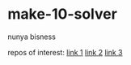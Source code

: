 # make-10-solver
nunya bisness

repos of interest:
[link 1](https://github.com/ishopeatsea/make-10)
[link 2](https://www.kangweichan.com/make-10)
[link 3](https://github.com/ishopeatsea/site)
